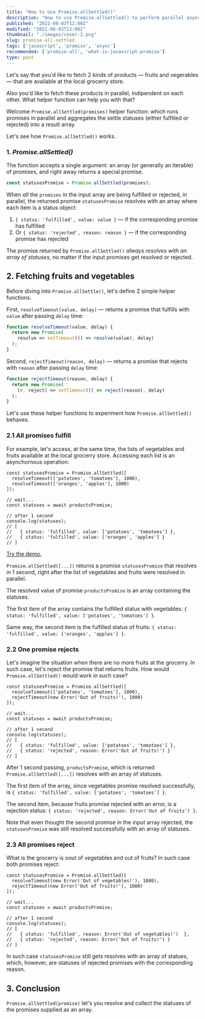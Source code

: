 ```yaml
---
title: "How to Use Promise.allSettled()"
description: "How to use Promise.allSettled() to perform parallel async operations and collect the statuses into an array."
published: "2021-08-03T12:00Z"
modified: "2021-08-03T12:00Z"
thumbnail: "./images/cover-2.png"
slug: promise-all-settled
tags: ['javascript', 'promise', 'async']
recommended: ['promise-all', 'what-is-javascript-promise']
type: post
---
```


Let's say that you'd like to fetch 2 kinds of products &mdash; fruits and vegerables &mdash; that are available at the local grocerry store.  

Also you'd like to fetch these products in parallel, indipendent on each other. What helper function can help you with that?

Welcome `Promise.allSettled(promises)` helper function: which runs promises in parallel and aggregates the settle statuses (either fulfilled or rejected) into a result array.  

Let's see how `Promise.allSettled()` works.  

### 1. *Promise.allSettled()*

The function accepts a single argument: an array (or generally an iterable) of promises, and right away returns a special promise.  

```javascript
const statusesPromise = Promise.allSettled(promises);
```

When *all* the `promises` in the input array are being fulfilled or rejected, in parallel, the returned promise `statusesPromise` resolves with an array where each item is a status object:

1. `{ status: 'fulfilled', value: value }` &mdash; if the corresponding promise has fulfilled
2. Or `{ status: 'rejected', reason: reason }` &mdash; if the corresponding promise has rejected

The promise returned by `Promise.allSettled()` *always resolves with an array of statuses*, no matter if the input promises get resolved or rejected.  

## 2. Fetching fruits and vegetables

Before diving into `Promise.allSettle()`, let's define 2 simple helper functions.  

First, `resolveTimeout(value, delay)` &mdash; returns a promise that fulfills with `value` after passing `delay` time:

```javascript
function resolveTimeout(value, delay) {
  return new Promise(
    resolve => setTimeout(() => resolve(value), delay)
  );
}
```

Second, `rejectTimeout(reason, delay)` &mdash; returns a promise that rejects with `reason` after passing `delay` time:

```javascript 
function rejectTimeout(reason, delay) {
  return new Promise(
    (r, reject) => setTimeout(() => reject(reason), delay)
  );
}
```

Let's use these helper functions to experiment how `Promise.allSettled()` behaves.  

### 2.1 All promises fulfill

For example, let's access, at the same time, the lists of vegetables and fruits available at the local grocerry store. Accessing each list is an asynchornous operation:  

```javascript{1-4}
const statusesPromise = Promise.allSettled([
  resolveTimeout(['potatoes', 'tomatoes'], 1000),
  resolveTimeout(['oranges', 'apples'], 1000)
]);

// wait...
const statuses = await productsPromise;

// after 1 second
console.log(statuses); 
// [
//   { status: 'fulfilled', value: ['potatoes', 'tomatoes'] },
//   { status: 'fulfilled', value: ['oranges', 'apples'] }
// ]
```

[Try the demo.](https://codesandbox.io/s/all-resolved-yyc0l?file=/src/index.js)

`Promise.allSettled([...])` returns a promise `statusesPromise` that resolves in 1 second, right after the list of vegetables and fruits were resolved in parallel.  

The resolved value of promise `productsPromise` is an array containing the statuses. 

The first item of the array contains the fulfilled status with vegetables: `{ status: 'fulfilled', value: ['potatoes', 'tomatoes'] }`.  

Same way, the second item is the fulfilled status of fruits: `{ status: 'fulfilled', value: ['oranges', 'apples'] }`.  

### 2.2 One promise rejects

Let's imagine the situation when there are no more fruits at the grocerry. In such case, let's reject the promise that returns fruits. How would `Promise.allSettled()` would work in such case?  

```javascript{1-4}
const statusesPromise = Promise.allSettled([
  resolveTimeout(['potatoes', 'tomatoes'], 1000),
  rejectTimeout(new Error('Out of fruits!'), 1000)
]);

// wait...
const statuses = await productsPromise;

// after 1 second
console.log(statuses); 
// [
//   { status: 'fulfilled', value: ['potatoes', 'tomatoes'] },
//   { status: 'rejected', reason: Error('Out of fruits!') }
// ]
```

After 1 second passing, `productsPromise`, which is returned `Promise.allSettled([...])` resolves with an array of statuses.  

The first item of the array, since vegetables promise resolved successfully, is `{ status: 'fulfilled', value: ['potatoes', 'tomatoes'] }`.  

The second item, because fruits promise rejected with an error, is a rejection status: `{ status: 'rejected', reason: Error('Out of fruits') }`.  

Note that even thought the second promise in the input array rejected, the `statusesPromise` was still resolved successfully with an array of statuses.  

### 2.3 All promises reject

What is the grocerry is oout of vegetables and out of fruits? In such case both promises reject:


```javascript{1-4}
const statusesPromise = Promise.allSettled([
  resolveTimeout(new Error('Out of vegetables!'), 1000),
  rejectTimeout(new Error('Out of fruits!'), 1000)
]);

// wait...
const statuses = await productsPromise;

// after 1 second
console.log(statuses); 
// [
//   { status: 'fulfilled', reason: Error('Out of vegetables!')  },
//   { status: 'rejected', reason: Error('Out of fruits!') }
// ]
```

In such case `statusesPromise` still gets resolves with an array of statues, which, however, are statuses of rejected promises with the corresponding reason.  

## 3. Conclusion

`Promise.allSettled(promise)` let's you resolve and collect the statuses of the promises supplied as an array.  

